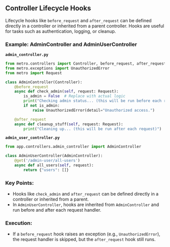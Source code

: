 ## Controller Lifecycle Hooks

Lifecycle hooks like `before_request` and `after_request` can be defined directly in a controller or inherited from a parent controller. Hooks are useful for tasks such as authentication, logging, or cleanup.

### Example: AdminController and AdminUserController

**`admin_controller.py`**
```python
from metro.controllers import Controller, before_request, after_request
from metro.exceptions import UnauthorizedError
from metro import Request

class AdminController(Controller):
    @before_request
    async def check_admin(self, request: Request):
        is_admin = False  # Replace with actual logic
        print("Checking admin status... (this will be run before each request)")
        if not is_admin:
            raise UnauthorizedError(detail="Unauthorized access.")

    @after_request
    async def cleanup_stuff(self, request: Request):
        print("Cleaning up... (this will be run after each request)")
```

**`admin_user_controller.py`**
```python
from app.controllers.admin_controller import AdminController

class AdminUserController(AdminController):
    @get('/admin-user/all-users')
    async def all_users(self, request):
        return {"users": []}
```

### Key Points:
- Hooks like `check_admin` and `after_request` can be defined directly in a controller or inherited from a parent.
- In `AdminUserController`, hooks are inherited from `AdminController` and run before and after each request handler.

### Execution:
- If a `before_request` hook raises an exception (e.g., `UnauthorizedError`), the request handler is skipped, but the `after_request` hook still runs.
